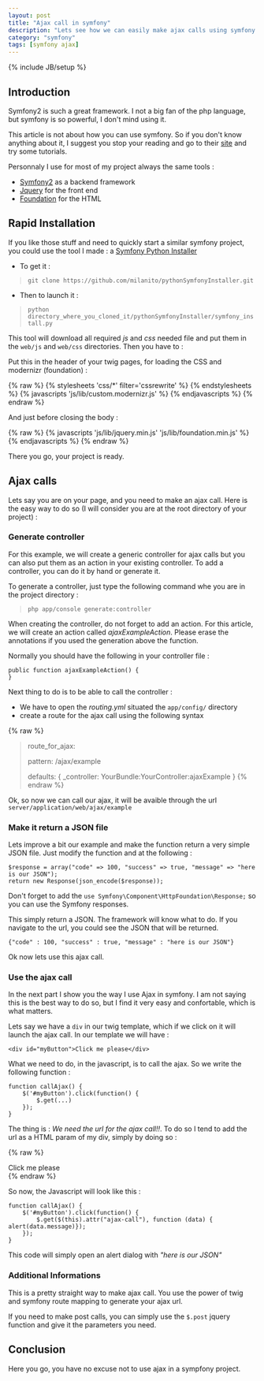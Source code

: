 ```yaml
---
layout: post
title: "Ajax call in symfony"
description: "Lets see how we can easily make ajax calls using symfony Framework"
category: "symfony"
tags: [symfony ajax]
---
```

{% include JB/setup %}

## Introduction

Symfony2 is such a great framework. I not a big fan of the php
language, but symfony is so powerful, I don't mind using it.

This article is not about how you can use symfony. So if you don't
know anything about it, I suggest you stop your reading and go
to their [site](http://symfony.com/) and try some tutorials.

Personnaly I use for most of my project always the same tools :
* [Symfony2](http://symfony.com/) as a backend framework
* [Jquery](http://jquery.com/) for the front end
* [Foundation](http://foundation.zurb.com/) for the HTML

## Rapid Installation

If you like those stuff and need to quickly start a similar symfony
project, you could use the tool I made :
a [Symfony Python Installer](https://github.com/milanito/pythonSymfonyInstaller)

* To get it :

> `git clone https://github.com/milanito/pythonSymfonyInstaller.git`

* Then to launch it :

> `python directory_where_you_cloned_it/pythonSymfonyInstaller/symfony_install.py`

This tool will download all required _js_ and _css_ needed file and
put them in the `web/js` and `web/css` directories. Then you have to :

Put this in the header of your twig pages, for loading the CSS and
modernizr (foundation) :

{% raw  %}
    {% stylesheets 'css/*' filter='cssrewrite' %}
        <link rel="stylesheet" href="{{ asset_url }}"/>
    {% endstylesheets %}
    {% javascripts 'js/lib/custom.modernizr.js' %}
        <script src="{{ asset_url }}" type="text/javascript"></script>
    {% endjavascripts %}
{% endraw %}

And just before closing the body :

{% raw  %}
    {% javascripts 'js/lib/jquery.min.js'
    'js/lib/foundation.min.js' %}
        <script src="{{ asset_url }}" type="text/javascript"></script>
    {% endjavascripts %}
    <script>
        $(document).foundation();
    </script>
{% endraw %}

There you go, your project is ready.

## Ajax calls

Lets say you are on your page, and you need to make an ajax call. Here is
the easy way to do so (I will consider you are at the root directory of
your project) :

### Generate controller

For this example, we will create a generic controller for ajax calls but
you can also put them as an action in your existing controller. To add a
controller, you can do it by hand or generate it.

To generate a controller, just type the following command whe you are
in the project directory :

> `php app/console generate:controller`

When creating the controller, do not forget to add an action. For this
article, we will create an action called _ajaxExampleAction_. Please
erase the annotations if you used the generation above the function.

Normally you should have the following in your controller file :

    public function ajaxExampleAction() {
    }

Next thing to do is to be able to call the controller :

* We have to open the _routing.yml_ situated the `app/config/` directory
* create a route for the ajax call using the following syntax

{% raw %}
>    route_for_ajax:
>
>    pattern:   /ajax/example
>
>    defaults:  \{ \_controller: YourBundle:YourController:ajaxExample \}
{% endraw %}

Ok, so now we can call our ajax, it will be avaible through the url
`server/application/web/ajax/example`

### Make it return a JSON file

Lets improve a bit our example and make the function return a very simple
JSON file. Just modify the function and at the following :

    $response = array("code" => 100, "success" => true, "message" => "here is our JSON");
    return new Response(json_encode($response));

Don't forget to add the `use Symfony\Component\HttpFoundation\Response;`
so you can use the Symfony responses.

This simply return a JSON. The framework will know what to do. If you
navigate to the url, you could see the JSON that will be returned.

    {"code" : 100, "success" : true, "message" : "here is our JSON"}

Ok now lets use this ajax call.

### Use the ajax call

In the next part I show you the way I use Ajax in symfony. I am not
saying this is the best way to do so, but I find it very easy and
confortable, which is what matters.

Lets say we have a `div` in our twig template, which if we click
on it will launch the ajax call. In our template we will have :

    <div id="myButton">Click me please</div>

What we need to do, in the javascript, is to call the ajax. So we
write the following function :

    function callAjax() {
        $('#myButton').click(function() {
            $.get(...)
        });
    }

The thing is : _We need the url for the ajax call!!_. To do so I tend
to add the url as a HTML param of my div, simply by doing so :

{% raw %}
    <div id="myButton" ajax-call="{{ path('route_for_ajax') }}">Click me please</div>
{% endraw %}

So now, the Javascript will look like this :

    function callAjax() {
        $('#myButton').click(function() {
            $.get($(this).attr("ajax-call"), function (data) { alert(data.message)});
        });
    }

This code will simply open an alert dialog with _"here is our JSON"_

### Additional Informations

This is a pretty straight way to make ajax call. You use the power of twig and
symfony route mapping to generate your ajax url.

If you need to make post calls, you can simply use the `$.post` jquery function
and give it the parameters you need.

## Conclusion

Here you go, you have no excuse not to use ajax in a sympfony project.
